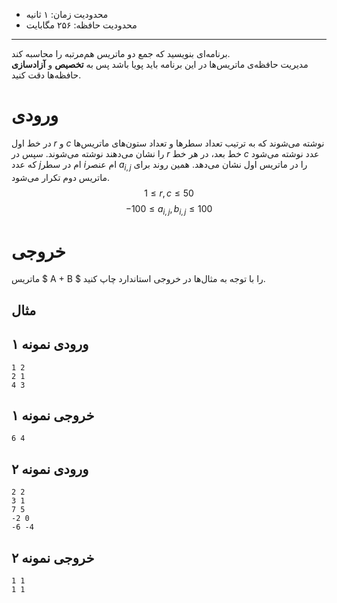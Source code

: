 + محدودیت زمان: ۱ ثانیه
+ محدودیت حافظه: ۲۵۶ مگابایت

----------
برنامه‌ای بنویسید که جمع دو ماتریس هم‌مرتبه را محاسبه کند.  
مدیریت حافظه‌ی ماتریس‌ها در این برنامه باید پویا باشد پس به **تخصیص** و **آزادسازی** حافظه‌ها دقت کنید.   

# ورودی 
در خط اول $r$ و $c$ نوشته می‌شوند که به ترتیب تعداد سطرها و تعداد ستون‌های ماتریس‌ها را نشان می‌دهند نوشته می‌شوند. سپس در $r$ خط بعد، در هر خط $c$ عدد نوشته می‌شود که عدد $j$ام در سطر $i$ام عنصر $a_{i, j}$ را در ماتریس اول نشان می‌دهد. همین روند برای ماتریس دوم تکرار می‌شود.   
$$1 \le r, c \le 50$$
$$-100 \le a_{i, j} , b_{i, j} \le 100$$
# خروجی
ماتریس $ A + B $ را با توجه به مثال‌ها در خروجی استاندارد چاپ کنید.  

## مثال

## ورودی نمونه ۱
```
1 2 
2 1 
4 3
```


## خروجی نمونه ۱
```
6 4 
```

## ورودی نمونه ۲
```
2 2
3 1 
7 5 
-2 0
-6 -4 
```


## خروجی نمونه ۲
```
1 1 
1 1 
```
